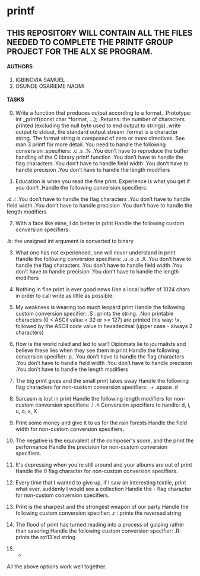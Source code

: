 # printf

## THIS REPOSITORY WILL CONTAIN ALL THE FILES NEEDED TO COMPLETE THE PRINTF GROUP PROJECT FOR THE ALX SE PROGRAM.

#### AUTHORS
1. IGBINOVIA SAMUEL
2. OSUNDE OSARIEME NAOMI

#### TASKS
0. Write a function that produces output according to a format.
.Prototype: int _printf(const char *format, ...);
.Returns: the number of characters printed (excluding the null byte used to end output to strings)
.write output to stdout, the standard output stream
.format is a character string. The format string is composed of zero or more directives. See man 3 printf for more detail. You need to handle the following conversion .specifiers:
  .c
  .s
  .%
.You don’t have to reproduce the buffer handling of the C library printf function
.You don’t have to handle the flag characters
.You don’t have to handle field width
.You don’t have to handle precision
.You don’t have to handle the length modifiers

1. Education is when you read the fine print. Experience is what you get if you don't
.Handle the following conversion specifiers:

  .d
  .i
.You don’t have to handle the flag characters
.You don’t have to handle field width
.You don’t have to handle precision
.You don’t have to handle the length modifiers

2. With a face like mine, I do better in print
Handle the following custom conversion specifiers:

  .b: the unsigned int argument is converted to binary
  
3. What one has not experienced, one will never understand in print
Handle the following conversion specifiers:
  .u
  .o
  .x
  .X
.You don’t have to handle the flag characters
.You don’t have to handle field width
.You don’t have to handle precision
.You don’t have to handle the length modifiers

4. Nothing in fine print is ever good news
Use a local buffer of 1024 chars in order to call write as little as possible.

5. My weakness is wearing too much leopard print
Handle the following custom conversion specifier:
  .S : prints the string.
.Non printable characters (0 < ASCII value < 32 or >= 127) are printed this way: \x, followed by the ASCII code value in hexadecimal (upper case - always 2 characters)

6. How is the world ruled and led to war? Diplomats lie to journalists and believe these lies when they see them in print
Handle the following conversion specifier: p.
.You don’t have to handle the flag characters
.You don’t have to handle field width
.You don’t have to handle precision
.You don’t have to handle the length modifiers

7. The big print gives and the small print takes away
Handle the following flag characters for non-custom conversion specifiers:
  .+
  .space
  .#

8. Sarcasm is lost in print
Handle the following length modifiers for non-custom conversion specifiers:
  .l
  .h
Conversion specifiers to handle: d, i, u, o, x, X

9. Print some money and give it to us for the rain forests
Handle the field width for non-custom conversion specifiers.

10. The negative is the equivalent of the composer's score, and the print the performance
Handle the precision for non-custom conversion specifiers.

11. It's depressing when you're still around and your albums are out of print
Handle the 0 flag character for non-custom conversion specifiers.

12. Every time that I wanted to give up, if I saw an interesting textile, print what ever, suddenly I would see a collection
Handle the - flag character for non-custom conversion specifiers.

13. Print is the sharpest and the strongest weapon of our party
Handle the following custom conversion specifier:
  .r : prints the reversed string

14. The flood of print has turned reading into a process of gulping rather than savoring
Handle the following custom conversion specifier:
  .R: prints the rot13'ed string
  
15. *
All the above options work well together.

